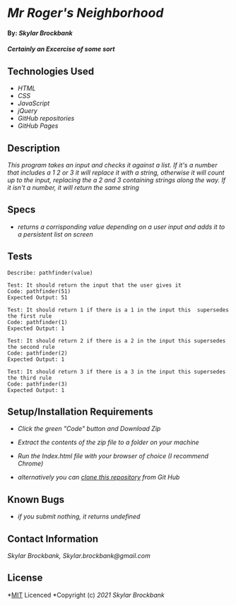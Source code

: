 # _Mr Roger's Neighborhood_

#### By: _**Skylar Brockbank**_

#### _Certainly an Excercise of some sort_

## Technologies Used

* _HTML_
* _CSS_
* _JavaScript_
* _jQuery_
* _GitHub repositories_
* _GitHub Pages_

## Description

_This program takes an input and checks it against a list. If it's a number that includes a 1 2 or 3 it will replace it with a string, otherwise it will count up to the input, replacing the a 2 and 3 containing strings along the way. If it isn't a number, it will return the same string_

## Specs
* _returns a corrisponding value depending on a user input and adds it to a persistent list on screen_



## Tests
```
Describe: pathfinder(value)

Test: It should return the input that the user gives it
Code: pathfinder(51)
Expected Output: 51

Test: It should return 1 if there is a 1 in the input this  supersedes the first rule
Code: pathfinder(1)
Expected Output: 1

Test: It should return 2 if there is a 2 in the input this supersedes the second rule
Code: pathfinder(2)
Expected Output: 1

Test: It should return 3 if there is a 3 in the input this supersedes the third rule
Code: pathfinder(3)
Expected Output: 1
```

## Setup/Installation Requirements

* _Click the green "Code" button and Download Zip_
* _Extract the contents of the zip file to a folder on your machine_
* _Run the Index.html file with your browser of choice (I recommend Chrome)_

* _alternatively you can [clone this repository](https://www.learnhowtoprogram.com/introduction-to-programming/git-html-and-css/practice-github-remote-repositories) from Git Hub_

## Known Bugs

* _if you submit nothing, it returns undefined_

## Contact Information
_Skylar Brockbank, Skylar.brockbank@gmail.com_

## License

*[MIT](https://opensource.org/licenses/MIT) Licenced
*Copyright (c) _2021_ _Skylar Brockbank_